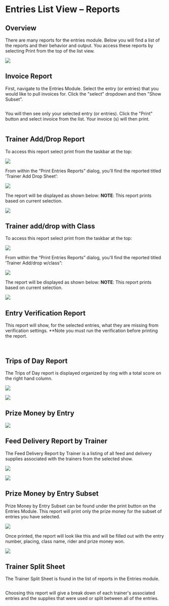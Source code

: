 # Entries List View – Reports

## Overview

There are many reports for the entries module.  Below you will find a list of the reports and their behavior and output. You access these reports by selecting Print from the top of the list view.

![](../../.gitbook/assets/Overview.png)

##

## Invoice Report

First, navigate to the Entries Module. Select the entry (or entries) that you would like to pull invoices for. Click the "select" dropdown and then "Show Subset".

<figure><img src="../../.gitbook/assets/ss1.png" alt=""><figcaption></figcaption></figure>

You will then see only your selected entry (or entries). Click the "Print" button and select invoice from the list. Your invoice (s) will then print.

<figure><img src="../../.gitbook/assets/Screenshot 2024-04-25 131131.png" alt=""><figcaption></figcaption></figure>



## Trainer Add/Drop Report

To access this report select print from the taskbar at the top:

![](http://docs.showgroundsonline.com/wp-content/uploads/2021/04/img\_60802ad7912fc.png)

From within the “Print Entries Reports” dialog, you’ll find the reported titled ‘Trainer Add Drop Sheet’:

![](http://docs.showgroundsonline.com/wp-content/uploads/2021/04/img\_60802b363dc01.png)

The report will be displayed as shown below: **NOTE**: This report prints based on current selection.

![](http://docs.showgroundsonline.com/wp-content/uploads/2021/04/img\_60802b8f0f1e5.png)

## Trainer add/drop with Class

To access this report select print from the taskbar at the top:

![](http://docs.showgroundsonline.com/wp-content/uploads/2021/04/img\_60802ad7912fc.png)

From within the “Print Entries Reports” dialog, you’ll find the reported titled ‘Trainer Add/drop w/class”:

![](../../.gitbook/assets/entries-2.png)

The report will be displayed as shown below: **NOTE**: This report prints based on current selection.

![](../../.gitbook/assets/entry-list-view-1.png)

## Entry Verification Report

This report will show, for the selected entries, what they are missing from verification settings. \*\*Note you must run the verification before printing the report.

<figure><img src="../../.gitbook/assets/enteries_missing_1.png" alt=""><figcaption></figcaption></figure>

<figure><img src="../../.gitbook/assets/enteries_missing_2.png" alt=""><figcaption></figcaption></figure>

## Trips of Day Report

The Trips of Day report is displayed organized by ring with a total score on the right hand column.

![](http://docs.showgroundsonline.com/wp-content/uploads/2021/07/img\_60f877f08a5e1.png)

![](http://docs.showgroundsonline.com/wp-content/uploads/2021/07/img\_60f87839ccbdc.png)

## Prize Money by Entry

![](http://docs.showgroundsonline.com/wp-content/uploads/2021/09/img\_612f8fccaa16a.png)

## Feed Delivery Report by Trainer

The Feed Delivery Report by Trainer is a listing of all feed and delivery supplies associated with the trainers from the selected show.

![](http://docs.showgroundsonline.com/wp-content/uploads/2022/01/img\_61e6f6f588fa9.png)

![](http://docs.showgroundsonline.com/wp-content/uploads/2022/01/img\_61e6f6d41a81b.png)

## Prize Money by Entry Subset

Prize Money by Entry Subset can be found under the print button on the Entries Module. This report will print only the prize money for the subset of entries you have selected.

![](http://docs.showgroundsonline.com/wp-content/uploads/2022/03/img\_6227b986a7664.png)

Once printed, the report will look like this and will be filled out with the entry number, placing, class name, rider and prize money won.

![](http://docs.showgroundsonline.com/wp-content/uploads/2022/03/img\_6227b9c4cfb20.png)



## Trainer Split Sheet

The Trainer Split Sheet is found in the list of reports in the Entries module.&#x20;

<figure><img src="../../.gitbook/assets/image (70).png" alt=""><figcaption></figcaption></figure>

Choosing this report will give a break down of each trainer's associated entries and the supplies that were used or split between all of the entries.&#x20;

<figure><img src="../../.gitbook/assets/TRAINERS SPLIT SHEET.png" alt=""><figcaption></figcaption></figure>

